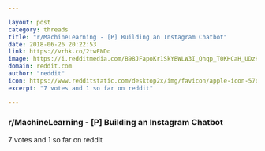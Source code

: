 ```yaml
---

layout: post
category: threads
title: "r/MachineLearning - [P] Building an Instagram Chatbot"
date: 2018-06-26 20:22:53
link: https://vrhk.co/2twENDo
image: https://i.redditmedia.com/B98JFapoKr1SkYBWLW3I_Qhqp_T0KHCaH_UDzHbu4G8.jpg?s=1d7008b37272cc0bddb13d0a0ba1f505
domain: reddit.com
author: "reddit"
icon: https://www.redditstatic.com/desktop2x/img/favicon/apple-icon-57x57.png
excerpt: "7 votes and 1 so far on reddit"

---
```


### r/MachineLearning - [P] Building an Instagram Chatbot

7 votes and 1 so far on reddit